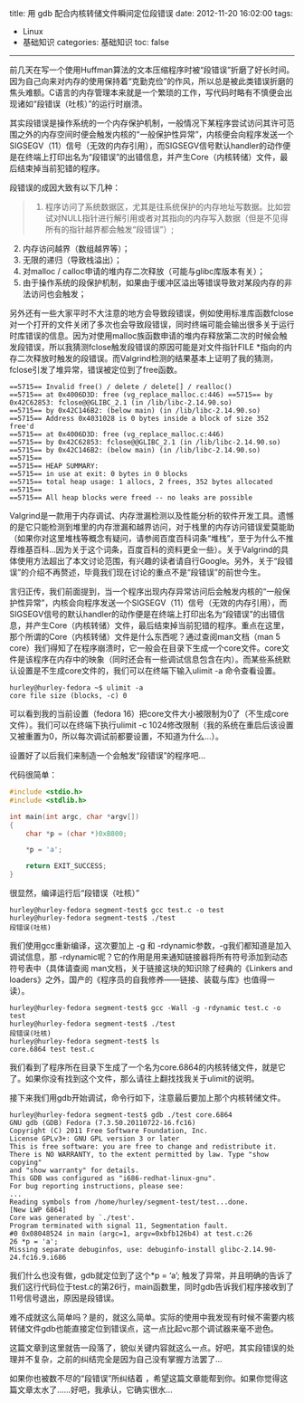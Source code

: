 title: 用 gdb 配合内核转储文件瞬间定位段错误
date: 2012-11-20 16:02:00
tags:
- Linux
- 基础知识
categories: 基础知识
toc: false
---

前几天在写一个使用Huffman算法的文本压缩程序时被“段错误”折磨了好长时间。因为自己向来对内存的使用保持着“克勤克俭”的作风，所以总是被此类错误折磨的焦头难额。C语言的内存管理本来就是一个繁琐的工作，写代码时略有不慎便会出现诸如“段错误（吐核）”的运行时崩溃。

其实段错误是操作系统的一个内存保护机制，一般情况下某程序尝试访问其许可范围之外的内存空间时便会触发内核的“一般保护性异常”，内核便会向程序发送一个SIGSEGV（11）信号（无效的内存引用），而SIGSEGV信号默认handler的动作便是在终端上打印出名为“段错误”的出错信息，并产生Core（内核转储）文件，最后结束掉当前犯错的程序。

段错误的成因大致有以下几种：

> 1. 程序访问了系统数据区，尤其是往系统保护的内存地址写数据。比如尝试对NULL指针进行解引用或者对其指向的内存写入数据（但是不见得所有的指针越界都会触发“段错误”）;
2. 内存访问越界（数组越界等）；
3. 无限的递归（导致栈溢出）；
4. 对malloc / calloc申请的堆内存二次释放（可能与glibc库版本有关）；
5. 由于操作系统的段保护机制，如果由于缓冲区溢出等错误导致对某段内存的非法访问也会触发；

另外还有一些大家平时不大注意的地方会导致段错误，例如使用标准库函数fclose对一个打开的文件关闭了多次也会导致段错误，同时终端可能会输出很多关于运行时库错误的信息。因为对使用malloc族函数申请的堆内存释放第二次的时候会触发段错误，所以我猜测fclose触发段错误的原因可能是对文件指针FILE *指向的内存二次释放时触发的段错误。而Valgrind检测的结果基本上证明了我的猜测，fclose引发了堆异常，错误被定位到了free函数。

<!-- more -->

```
==5715== Invalid free() / delete / delete[] / realloc()
==5715== at 0x4006D3D: free (vg_replace_malloc.c:446) ==5715== by 0x42C62853: fclose@@GLIBC_2.1 (in /lib/libc-2.14.90.so)
==5715== by 0x42C146B2: (below main) (in /lib/libc-2.14.90.so)
==5715== Address 0x4031028 is 0 bytes inside a block of size 352 free'd
==5715== at 0x4006D3D: free (vg_replace_malloc.c:446)
==5715== by 0x42C62853: fclose@@GLIBC_2.1 (in /lib/libc-2.14.90.so)
==5715== by 0x42C146B2: (below main) (in /lib/libc-2.14.90.so)
==5715==
==5715== HEAP SUMMARY:
==5715== in use at exit: 0 bytes in 0 blocks
==5715== total heap usage: 1 allocs, 2 frees, 352 bytes allocated
==5715==
==5715== All heap blocks were freed -- no leaks are possible
```

Valgrind是一款用于内存调试、内存泄漏检测以及性能分析的软件开发工具。遗憾的是它只能检测到堆里的内存泄漏和越界访问，对于栈里的内存访问错误爱莫能助（如果你对这里堆栈等概念有疑问，请参阅百度百科词条“堆栈”，至于为什么不推荐维基百科...因为关于这个词条，百度百科的资料更全一些）。关于Valgrind的具体使用方法超出了本文讨论范围，有兴趣的读者请自行Google。另外，关于“段错误”的介绍不再赘述，毕竟我们现在讨论的重点不是“段错误”的前世今生。

言归正传，我们前面提到，当一个程序出现内存异常访问后会触发内核的“一般保护性异常”，内核会向程序发送一个SIGSEGV（11）信号（无效的内存引用），而SIGSEGV信号的默认handler的动作便是在终端上打印出名为“段错误”的出错信息，并产生Core（内核转储）文件，最后结束掉当前犯错的程序。重点在这里，那个所谓的Core（内核转储）文件是什么东西呢？通过查阅man文档（man 5 core）我们得知了在程序崩溃时，它一般会在目录下生成一个core文件。core文件是该程序在内存中的映象（同时还会有一些调试信息包含在内）。而某些系统默认设置是不生成core文件的，我们可以在终端下输入ulimit -a 命令查看设置。

```
hurley@hurley-fedora ~$ ulimit -a
core file size (blocks, -c) 0
```

可以看到我的当前设置（fedora 16）把core文件大小被限制为0了（不生成core文件）。我们可以在终端下执行ulimit -c 1024修改限制（我的系统在重启后该设置又被重置为0，所以每次调试前都要设置，不知道为什么…）。

设置好了以后我们来制造一个会触发“段错误”的程序吧...

代码很简单：

```c
#include <stdio.h>
#include <stdlib.h>

int main(int argc, char *argv[])
{
    char *p = (char *)0xB800;

    *p = 'a';

    return EXIT_SUCCESS;
}
```

很显然，编译运行后“段错误（吐核）”

```
hurley@hurley-fedora segment-test$ gcc test.c -o test
hurley@hurley-fedora segment-test$ ./test
段错误(吐核)
```

我们使用gcc重新编译，这次要加上 -g 和 -rdynamic参数，-g我们都知道是加入调试信息，那 -rdynamic呢？它的作用是用来通知链接器将所有符号添加到动态符号表中（具体请查阅 man文档，关于链接这块的知识除了经典的《Linkers and loaders》之外，国产的《程序员的自我修养——链接、装载与库》也值得一读）。

```
hurley@hurley-fedora segment-test$ gcc -Wall -g -rdynamic test.c -o test
hurley@hurley-fedora segment-test$ ./test
段错误(吐核)
hurley@hurley-fedora segment-test$ ls
core.6864 test test.c
```

我们看到了程序所在目录下生成了一个名为core.6864的内核转储文件，就是它了。如果你没有找到这个文件，那么请往上翻找找我关于ulimit的说明。

接下来我们用gdb开始调试，命令行如下，注意最后要加上那个内核转储文件。

```
hurley@hurley-fedora segment-test$ gdb ./test core.6864
GNU gdb (GDB) Fedora (7.3.50.20110722-16.fc16)
Copyright (C) 2011 Free Software Foundation, Inc.
License GPLv3+: GNU GPL version 3 or later
This is free software: you are free to change and redistribute it.
There is NO WARRANTY, to the extent permitted by law. Type "show copying"
and "show warranty" for details.
This GDB was configured as "i686-redhat-linux-gnu".
For bug reporting instructions, please see:
...
Reading symbols from /home/hurley/segment-test/test...done.
[New LWP 6864]
Core was generated by `./test'.
Program terminated with signal 11, Segmentation fault.
#0 0x08048524 in main (argc=1, argv=0xbfb126b4) at test.c:26
26 *p = 'a';
Missing separate debuginfos, use: debuginfo-install glibc-2.14.90-24.fc16.9.i686
```

我们什么也没有做，gdb就定位到了这个*p = ‘a’; 触发了异常，并且明确的告诉了我们这行代码位于test.c的第26行，main函数里，同时gdb告诉我们程序接收到了11号信号退出，原因是段错误。

难不成就这么简单吗？是的，就这么简单。实际的使用中我发现有时候不需要内核转储文件gdb也能直接定位到错误点，这一点比起vc那个调试器来毫不逊色。

这篇文章到这里就告一段落了，貌似关键内容就这么一点。好吧，其实段错误的处理并不复杂，之前的纠结完全是因为自己没有掌握方法罢了...

如果你也被数不尽的“段错误”所纠结着 ，希望这篇文章能帮到你。如果你觉得这篇文章太水了……好吧，我承认，它确实很水...
